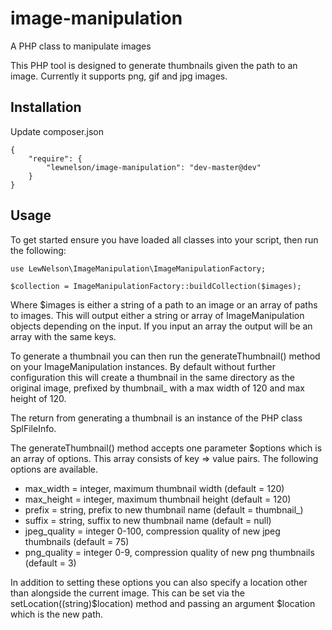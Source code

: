 # image-manipulation
A PHP class to manipulate images

This PHP tool is designed to generate thumbnails given the path to an image. Currently it supports png, gif and jpg images.

## Installation
Update composer.json
```
{
    "require": {
        "lewnelson/image-manipulation": "dev-master@dev"
    }
}
```

## Usage

To get started ensure you have loaded all classes into your script, then run the following:

```
use LewNelson\ImageManipulation\ImageManipulationFactory;

$collection = ImageManipulationFactory::buildCollection($images);
```

Where $images is either a string of a path to an image or an array of paths to images. This will output either a string or array of ImageManipulation objects depending on the input. If you input an array the output will be an array with the same keys.

To generate a thumbnail you can then run the generateThumbnail() method on your ImageManipulation instances. By default without further configuration this will create a thumbnail in the same directory as the original image, prefixed by thumbnail_ with a max width of 120 and max height of 120.

The return from generating a thumbnail is an instance of the PHP class SplFileInfo.

The generateThumbnail() method accepts one parameter $options which is an array of options. This array consists of key => value pairs. The following options are available.
- max_width = integer, maximum thumbnail width (default = 120)
- max_height = integer, maximum thumbnail height (default = 120)
- prefix = string, prefix to new thumbnail name (default = thumbnail_)
- suffix = string, suffix to new thumbnail name (default = null)
- jpeg_quality = integer 0-100, compression quality of new jpeg thumbnails (default = 75)
- png_quality = integer 0-9, compression quality of new png thumbnails (default = 3)

In addition to setting these options you can also specify a location other than alongside the current image. This can be set via the setLocation((string)$location) method and passing an argument $location which is the new path.
